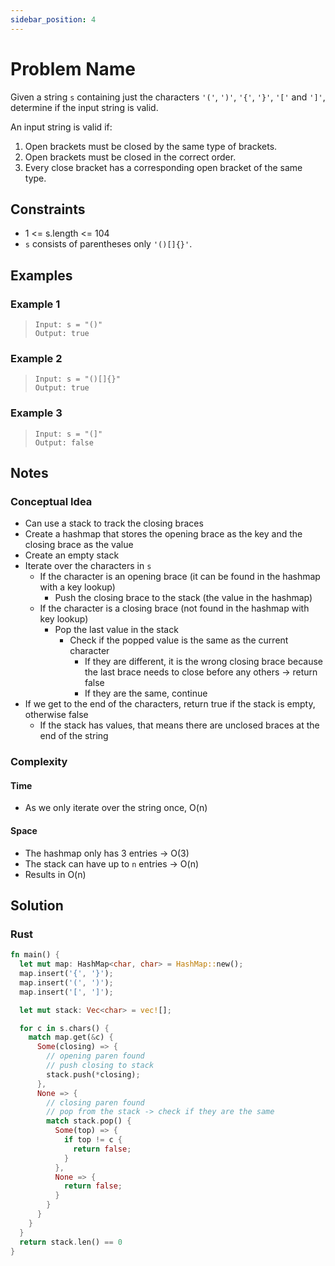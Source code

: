 ```yaml
---
sidebar_position: 4
---
```


# Problem Name
Given a string `s` containing just the characters `'('`, `')'`, `'{'`, `'}'`, `'['` and `']'`, determine if the input string is valid.

An input string is valid if:

1. Open brackets must be closed by the same type of brackets.
2. Open brackets must be closed in the correct order.
3. Every close bracket has a corresponding open bracket of the same type.

## Constraints
- 1 <= s.length <= 104
- `s` consists of parentheses only `'()[]{}'`.

## Examples
### Example 1
> `Input: s = "()"` <br />
> `Output: true`

### Example 2
> `Input: s = "()[]{}"` <br />
> `Output: true`

### Example 3
> `Input: s = "(]"` <br />
> `Output: false`

## Notes
### Conceptual Idea
- Can use a stack to track the closing braces
- Create a hashmap that stores the opening brace as the key and the closing brace as the value
- Create an empty stack
- Iterate over the characters in `s`
  + If the character is an opening brace (it can be found in the hashmap with a key lookup)
    - Push the closing brace to the stack (the value in the hashmap)
  + If the character is a closing brace (not found in the hashmap with key lookup)
    - Pop the last value in the stack
      + Check if the popped value is the same as the current character 
        - If they are different, it is the wrong closing brace because the last brace needs to close before any others -> return false
        - If they are the same, continue
- If we get to the end of the characters, return true if the stack is empty, otherwise false
  + If the stack has values, that means there are unclosed braces at the end of the string

### Complexity
#### Time
- As we only iterate over the string once, O(n)

#### Space
- The hashmap only has 3 entries -> O(3)
- The stack can have up to `n` entries -> O(n)
- Results in O(n)

## Solution
### Rust
```rust
fn main() {
  let mut map: HashMap<char, char> = HashMap::new();
  map.insert('{', '}');
  map.insert('(', ')');
  map.insert('[', ']');

  let mut stack: Vec<char> = vec![];

  for c in s.chars() {
    match map.get(&c) {
      Some(closing) => {
        // opening paren found
        // push closing to stack
        stack.push(*closing);
      },
      None => {
        // closing paren found
        // pop from the stack -> check if they are the same
        match stack.pop() {
          Some(top) => {
            if top != c {
              return false;
            }
          },
          None => {
            return false;
          }
        }
      }
    }
  }
  return stack.len() == 0
}
```